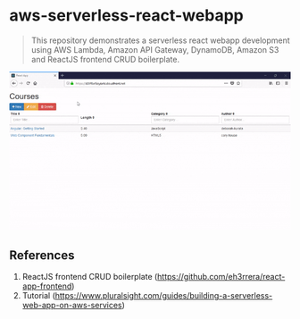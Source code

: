 # aws-serverless-react-webapp
> This repository demonstrates a serverless react webapp development using AWS Lambda, Amazon API Gateway, DynamoDB, Amazon S3  and ReactJS frontend CRUD boilerplate.

![](images/react-frontend.gif)

## References

1. ReactJS frontend CRUD boilerplate (<https://github.com/eh3rrera/react-app-frontend>)
2. Tutorial (<https://www.pluralsight.com/guides/building-a-serverless-web-app-on-aws-services>)
